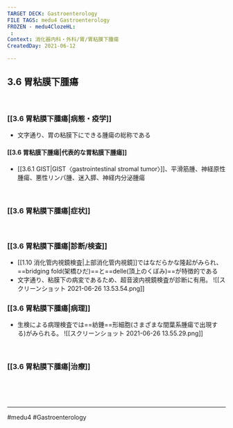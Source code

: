 ```yaml
---
TARGET DECK: Gastroenterology
FILE TAGS: medu4 Gastroenterology
FROZEN - medu4ClozeHL:
 : 
Context: 消化器内科・外科/胃/胃粘膜下腫瘍
CreatedDay: 2021-06-12

---
```


## 3.6 胃粘膜下腫瘍

<br>

### [[3.6 胃粘膜下腫瘍|病態・疫学]]
* 文字通り、胃の粘膜下にできる腫瘍の総称である
#### [[3.6 胃粘膜下腫瘍|代表的な胃粘膜下腫瘍]]
* [[3.6.1 GIST|GIST〈gastrointestinal stromal tumor〉]]、平滑筋腫、神経原性腫瘍、悪性リンパ腫、迷入膵、神経内分泌腫瘍


<br>

### [[3.6 胃粘膜下腫瘍|症状]]


<br>

### [[3.6 胃粘膜下腫瘍|診断/検査]]
* [[1.10 消化管内視鏡検査|上部消化管内視鏡]]ではなだらかな隆起がみられ、   ==bridging fold(架橋ひだ)==と==delle(頂上のくぼみ)==が特徴的である
* 文字通り、粘膜下の病変であるため、超音波内視鏡検査が診断に有用。
![[スクリーンショット 2021-06-26 13.53.54.png]]
<!--ID: 1624766942898-->


### [[3.6 胃粘膜下腫瘍|病理]]
* 生検による病理検査では==紡錘==形細胞(さまざまな間葉系腫瘍で出現する)がみられる。
![[スクリーンショット 2021-06-26 13.55.29.png]]
<!--ID: 1624766942904-->


<br>

### [[3.6 胃粘膜下腫瘍|治療]]


<br><br><br>

---
#medu4 #Gastroenterology 
